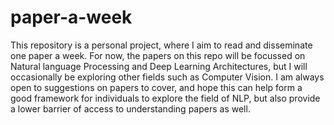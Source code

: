 # paper-a-week
This repository is a personal project, where I aim to read and disseminate one paper a week. For now, the papers on this repo will be focussed on Natural language Processing and Deep Learning Architectures, but I will occasionally be exploring other fields such as Computer Vision. 
I am always open to suggestions on papers to cover, and hope this can help form a good framework for individuals to explore the field of NLP, but also provide a lower barrier of access to understanding papers as well.
